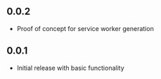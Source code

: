 ## 0.0.2

- Proof of concept for service worker generation

## 0.0.1

- Initial release with basic functionality
